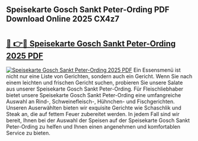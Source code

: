 ## Speisekarte Gosch Sankt Peter-Ording PDF Download Online 2025 CX4z7

# <h2><a href="http://gcaoafc.nevu.top/?p=Speisekarte+Gosch+Sankt+Peter-Ording">🔗 👉🔴 Speisekarte Gosch Sankt Peter-Ording 2025 PDF</a></h2>

[![Speisekarte Gosch Sankt Peter-Ording 2025 PDF](https://i.imgur.com/dBaPXMq.png)](http://gcaoafc.nevu.top/?p=Speisekarte+Gosch+Sankt+Peter-Ording)
Ein Essensmenü ist nicht nur eine Liste von Gerichten, sondern auch ein Gericht. Wenn Sie nach einem leichten und frischen Gericht suchen, probieren Sie unsere Salate aus unserer Speisekarte Gosch Sankt Peter-Ording. Für Fleischliebhaber bietet unsere Speisekarte Gosch Sankt Peter-Ording eine umfangreiche Auswahl an Rind-, Schweinefleisch-, Hühnchen- und Fischgerichten. Unseren Auserwählten bieten wir exquisite Gerichte wie Schaschlik und Steak an, die auf fettem Feuer zubereitet werden. In jedem Fall sind wir bereit, Ihnen bei der Auswahl der Speisen auf der Speisekarte Gosch Sankt Peter-Ording zu helfen und Ihnen einen angenehmen und komfortablen Service zu bieten.
